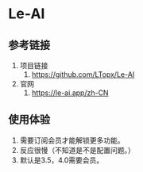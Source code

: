 # Le-AI 

## 参考链接

1. 项目链接
   1. https://github.com/LTopx/Le-AI
2. 官网
   1. https://le-ai.app/zh-CN

## 使用体验

1. 需要订阅会员才能解锁更多功能。
2. 反应很慢（不知道是不是配置问题。）
3. 默认是3.5，4.0需要会员。

